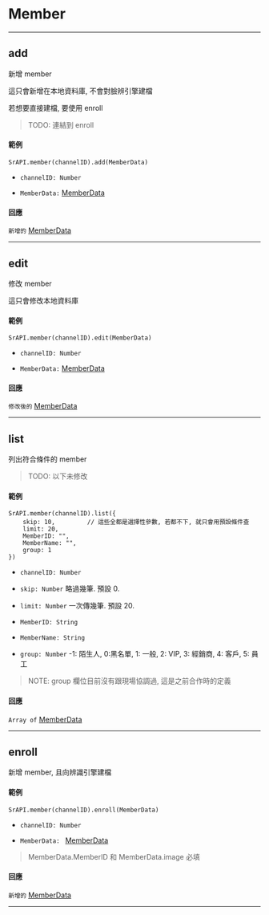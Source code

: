 # Member

---

## add

新增 member

這只會新增在本地資料庫, 不會對臉辨引擎建檔

若想要直接建檔, 要使用 enroll 

> TODO: 連結到 enroll


#### 範例

```
SrAPI.member(channelID).add(MemberData)
```

- `channelID: Number`

- `MemberData:` [MemberData](https://github.com/Org08/sdb-nexus/blob/master/docs/API/SrAPI/MemberData.md)


#### 回應

`新增的` [MemberData](https://github.com/Org08/sdb-nexus/blob/master/docs/API/SrAPI/MemberData.md)

---

## edit

修改 member

這只會修改本地資料庫

#### 範例

```
SrAPI.member(channelID).edit(MemberData)
```

- `channelID: Number`

- `MemberData:` [MemberData](https://github.com/Org08/sdb-nexus/blob/master/docs/API/SrAPI/MemberData.md)


#### 回應

`修改後的` [MemberData](https://github.com/Org08/sdb-nexus/blob/master/docs/API/SrAPI/MemberData.md)

---

## list

列出符合條件的 member

> TODO: 以下未修改

#### 範例

```
SrAPI.member(channelID).list({
    skip: 10,         // 這些全都是選擇性參數, 若都不下, 就只會用預設條件查 
    limit: 20,
    MemberID: "",
    MemberName: "",
    group: 1
})
```

- `channelID: Number`

- `skip: Number` 略過幾筆. 預設 0.

- `limit: Number` 一次傳幾筆. 預設 20.

- `MemberID: String` 

- `MemberName: String` 

- `group: Number` -1: 陌生人, 0:黑名單, 1: 一般, 2: VIP, 3: 經銷商, 4: 客戶, 5: 員工

> NOTE: group 欄位目前沒有跟現場協調過, 這是之前合作時的定義

#### 回應

`Array of` [MemberData](https://github.com/Org08/sdb-nexus/blob/master/docs/API/SrAPI/MemberData.md)

---

## enroll

新增 member, 且向辨識引擎建檔

#### 範例

```
SrAPI.member(channelID).enroll(MemberData)
```

- `channelID: Number`

- `MemberData: ` [MemberData](https://github.com/Org08/sdb-nexus/blob/master/docs/API/SrAPI/MemberData.md)

> MemberData.MemberID 和 MemberData.image 必填

#### 回應

`新增的` [MemberData](https://github.com/Org08/sdb-nexus/blob/master/docs/API/SrAPI/MemberData.md)

---
